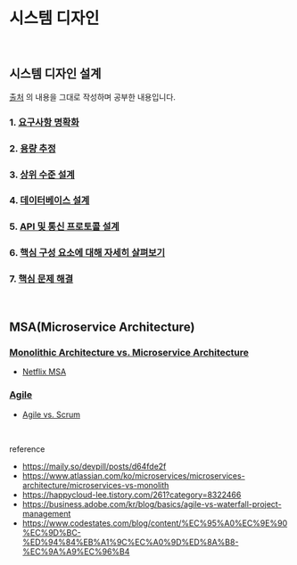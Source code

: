# 시스템 디자인

<br>

## 시스템 디자인 설계

[출처](https://maily.so/devpill/posts/d64fde2f) 의 내용을 그대로 작성하며 공부한 내용입니다.

### 1. [요구사항 명확화](https://github.com/ahyun39/ML-Engineer/blob/study/%EC%8B%9C%EC%8A%A4%ED%85%9C%EB%94%94%EC%9E%90%EC%9D%B8/%EC%8B%9C%EC%8A%A4%ED%85%9C_%EB%94%94%EC%9E%90%EC%9D%B8_%EC%84%A4%EA%B3%84/1_%EC%9A%94%EA%B5%AC%EC%82%AC%ED%95%AD_%EB%AA%85%ED%99%95%ED%99%94.md)

### 2. [용량 추정](https://github.com/ahyun39/ML-Engineer/blob/study/%EC%8B%9C%EC%8A%A4%ED%85%9C%EB%94%94%EC%9E%90%EC%9D%B8/%EC%8B%9C%EC%8A%A4%ED%85%9C_%EB%94%94%EC%9E%90%EC%9D%B8_%EC%84%A4%EA%B3%84/2_%EC%9A%A9%EB%9F%89_%EC%B6%94%EC%A0%95.md)

### 3. [상위 수준 설계](https://github.com/ahyun39/ML-Engineer/blob/study/%EC%8B%9C%EC%8A%A4%ED%85%9C%EB%94%94%EC%9E%90%EC%9D%B8/%EC%8B%9C%EC%8A%A4%ED%85%9C_%EB%94%94%EC%9E%90%EC%9D%B8_%EC%84%A4%EA%B3%84/3_%EC%83%81%EC%9C%84_%EC%88%98%EC%A4%80_%EC%84%A4%EA%B3%84.md)

### 4. [데이터베이스 설계](https://github.com/ahyun39/ML-Engineer/blob/study/%EC%8B%9C%EC%8A%A4%ED%85%9C%EB%94%94%EC%9E%90%EC%9D%B8/%EC%8B%9C%EC%8A%A4%ED%85%9C_%EB%94%94%EC%9E%90%EC%9D%B8_%EC%84%A4%EA%B3%84/4_%EB%8D%B0%EC%9D%B4%ED%84%B0%EB%B2%A0%EC%9D%B4%EC%8A%A4_%EC%84%A4%EA%B3%84.md)

### 5. [API 및 통신 프로토콜 설계](https://github.com/ahyun39/ML-Engineer/blob/study/%EC%8B%9C%EC%8A%A4%ED%85%9C%EB%94%94%EC%9E%90%EC%9D%B8/%EC%8B%9C%EC%8A%A4%ED%85%9C_%EB%94%94%EC%9E%90%EC%9D%B8_%EC%84%A4%EA%B3%84/5_API_%EB%B0%8F_%ED%86%B5%EC%8B%A0_%ED%94%84%EB%A1%9C%ED%86%A0%EC%BD%9C_%EC%84%A4%EA%B3%84.md)

### 6. [핵심 구성 요소에 대해 자세히 살펴보기](https://github.com/ahyun39/ML-Engineer/blob/study/%EC%8B%9C%EC%8A%A4%ED%85%9C%EB%94%94%EC%9E%90%EC%9D%B8/%EC%8B%9C%EC%8A%A4%ED%85%9C_%EB%94%94%EC%9E%90%EC%9D%B8_%EC%84%A4%EA%B3%84/6_%ED%95%B5%EC%8B%AC_%EA%B5%AC%EC%84%B1_%EC%9A%94%EC%86%8C%EC%97%90_%EB%8C%80%ED%95%B4_%EC%9E%90%EC%84%B8%ED%9E%88_%EC%82%B4%ED%8E%B4%EB%B3%B4%EA%B8%B0.md)

### 7. [핵심 문제 해결](https://github.com/ahyun39/ML-Engineer/blob/study/%EC%8B%9C%EC%8A%A4%ED%85%9C%EB%94%94%EC%9E%90%EC%9D%B8/%EC%8B%9C%EC%8A%A4%ED%85%9C_%EB%94%94%EC%9E%90%EC%9D%B8_%EC%84%A4%EA%B3%84/7_%ED%95%B5%EC%8B%AC_%EB%AC%B8%EC%A0%9C_%ED%95%B4%EA%B2%B0.md)

<br>

## MSA(Microservice Architecture)

### [Monolithic Architecture vs. Microservice Architecture](https://github.com/ahyun39/ML-Engineer/blob/study/%EC%8B%9C%EC%8A%A4%ED%85%9C%EB%94%94%EC%9E%90%EC%9D%B8/MSA/MSA.md)

- [Netflix MSA](https://github.com/ahyun39/ML-Engineer/blob/main/%EC%8B%9C%EC%8A%A4%ED%85%9C%EB%94%94%EC%9E%90%EC%9D%B8/MSA/Netflix_MSA.md)

### [Agile](https://github.com/ahyun39/ML-Engineer/blob/study/%EC%8B%9C%EC%8A%A4%ED%85%9C%EB%94%94%EC%9E%90%EC%9D%B8/MSA/Agile.md)

- [Agile vs. Scrum](https://github.com/ahyun39/ML-Engineer/blob/study/%EC%8B%9C%EC%8A%A4%ED%85%9C%EB%94%94%EC%9E%90%EC%9D%B8/MSA/Agile_vs_Scrum.md)


<br>

reference
- https://maily.so/devpill/posts/d64fde2f
- https://www.atlassian.com/ko/microservices/microservices-architecture/microservices-vs-monolith
- https://happycloud-lee.tistory.com/261?category=8322466
- https://business.adobe.com/kr/blog/basics/agile-vs-waterfall-project-management
- https://www.codestates.com/blog/content/%EC%95%A0%EC%9E%90%EC%9D%BC-%ED%94%84%EB%A1%9C%EC%A0%9D%ED%8A%B8-%EC%9A%A9%EC%96%B4
